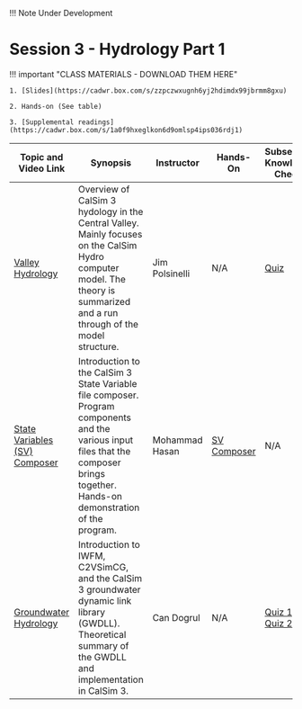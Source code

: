 !!! Note
    Under Development

# Session 3 - Hydrology Part 1

!!! important "CLASS MATERIALS - DOWNLOAD THEM HERE"
   
    1. [Slides](https://cadwr.box.com/s/zzpczwxugnh6yj2hdimdx99jbrmm8gxu)

    2. Hands-on (See table)

    3. [Supplemental readings](https://cadwr.box.com/s/1a0f9hxeglkon6d9omlsp4ips036rdj1)

| Topic and Video Link | Synopsis | Instructor |Hands-On | Subsection Knowledge Check  | 
| --- | --- | --- | --- | --- |
| [Valley Hydrology]()  | Overview of CalSim 3 hydology in the Central Valley. Mainly focuses on the CalSim Hydro computer model. The theory is summarized and a run through of the model structure. | Jim Polsinelli | N/A | [Quiz](https://forms.office.com/g/nybP8TzsDU?origin=lprLink) |
| [State Variables (SV) Composer]()  | Introduction to the CalSim 3 State Variable file composer. Program components and the various input files that the composer brings together. Hands-on demonstration of the program. | Mohammad Hasan | [SV Composer](https://cadwr.box.com/s/k8prhgb0airysl26jpw4l0gg95g87ucx) | N/A |
| [Groundwater Hydrology]()  | Introduction to IWFM, C2VSimCG, and the CalSim 3 groundwater dynamic link library (GWDLL). Theoretical summary of the GWDLL and implementation in CalSim 3.  | Can Dogrul | N/A | [Quiz 1, ](https://forms.office.com/g/e3Gd8SJ5br?origin=lprLink) [Quiz 2](https://forms.office.com/g/x8TesKHZtm?origin=lprLink) |
